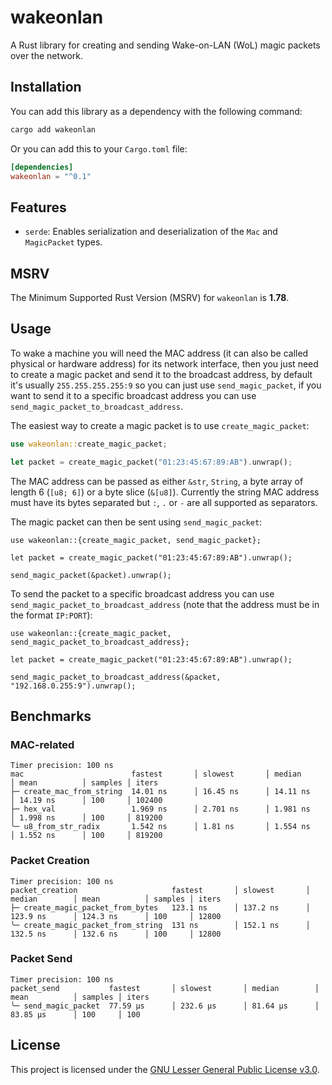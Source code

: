 # wakeonlan

A Rust library for creating and sending Wake-on-LAN (WoL) magic packets over the network.

## Installation

You can add this library as a dependency with the following command:

```bash
cargo add wakeonlan
```

Or you can add this to your `Cargo.toml` file:

```toml
[dependencies]
wakeonlan = "^0.1"
```

## Features

- `serde`: Enables serialization and deserialization of the `Mac` and `MagicPacket` types.

## MSRV

The Minimum Supported Rust Version (MSRV) for `wakeonlan` is **1.78**.

## Usage

To wake a machine you will need the MAC address (it can also be called physical or hardware address) for its network interface, then you just need to create a magic packet and send it to the broadcast address, by default it's usually `255.255.255.255:9` so you can just use `send_magic_packet`, if you want to send it to a specific broadcast address you can use `send_magic_packet_to_broadcast_address`.

The easiest way to create a magic packet is to use `create_magic_packet`:

```rust
use wakeonlan::create_magic_packet;

let packet = create_magic_packet("01:23:45:67:89:AB").unwrap();
```

The MAC address can be passed as either `&str`, `String`, a byte array of length 6 (`[u8; 6]`) or a byte slice (`&[u8]`). Currently the string MAC address must have its bytes separated but `:`, `.` or `-` are all supported as separators.

The magic packet can then be sent using `send_magic_packet`:

```rust,no_run
use wakeonlan::{create_magic_packet, send_magic_packet};

let packet = create_magic_packet("01:23:45:67:89:AB").unwrap();

send_magic_packet(&packet).unwrap();
```

To send the packet to a specific broadcast address you can use `send_magic_packet_to_broadcast_address` (note that the address must be in the format `IP:PORT`):

```rust,no_run
use wakeonlan::{create_magic_packet, send_magic_packet_to_broadcast_address};

let packet = create_magic_packet("01:23:45:67:89:AB").unwrap();

send_magic_packet_to_broadcast_address(&packet, "192.168.0.255:9").unwrap();
```

## Benchmarks

### MAC-related

```text
Timer precision: 100 ns
mac                        fastest       │ slowest       │ median        │ mean          │ samples │ iters
├─ create_mac_from_string  14.01 ns      │ 16.45 ns      │ 14.11 ns      │ 14.19 ns      │ 100     │ 102400
├─ hex_val                 1.969 ns      │ 2.701 ns      │ 1.981 ns      │ 1.998 ns      │ 100     │ 819200
╰─ u8_from_str_radix       1.542 ns      │ 1.81 ns       │ 1.554 ns      │ 1.552 ns      │ 100     │ 819200
```

### Packet Creation

```text
Timer precision: 100 ns
packet_creation                     fastest       │ slowest       │ median        │ mean          │ samples │ iters
├─ create_magic_packet_from_bytes   123.1 ns      │ 137.2 ns      │ 123.9 ns      │ 124.3 ns      │ 100     │ 12800
╰─ create_magic_packet_from_string  131 ns        │ 152.1 ns      │ 132.5 ns      │ 132.6 ns      │ 100     │ 12800
```

### Packet Send

```text
Timer precision: 100 ns
packet_send           fastest       │ slowest       │ median        │ mean          │ samples │ iters
╰─ send_magic_packet  77.59 µs      │ 232.6 µs      │ 81.64 µs      │ 83.85 µs      │ 100     │ 100
```

## License

This project is licensed under the [GNU Lesser General Public License v3.0](https://www.gnu.org/licenses/lgpl-3.0.en.html).
